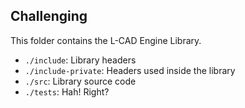 Challenging
-------------
This folder contains the L-CAD Engine Library.

 - `./include`: Library headers
 - `./include-private`: Headers used inside the library
 - `./src`: Library source code
 - `./tests`: Hah! Right?

